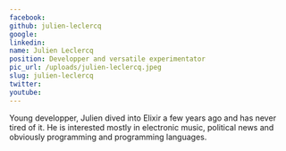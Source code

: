```yaml
---
facebook: 
github: julien-leclercq
google: 
linkedin: 
name: Julien Leclercq
position: Developper and versatile experimentator
pic_url: /uploads/julien-leclercq.jpeg
slug: julien-leclercq
twitter: 
youtube: 
---
```

<p>Young developper,&nbsp;Julien dived into Elixir a few years ago and has never tired of it. He is interested mostly in electronic music, political news and obviously programming and programming languages.</p>

